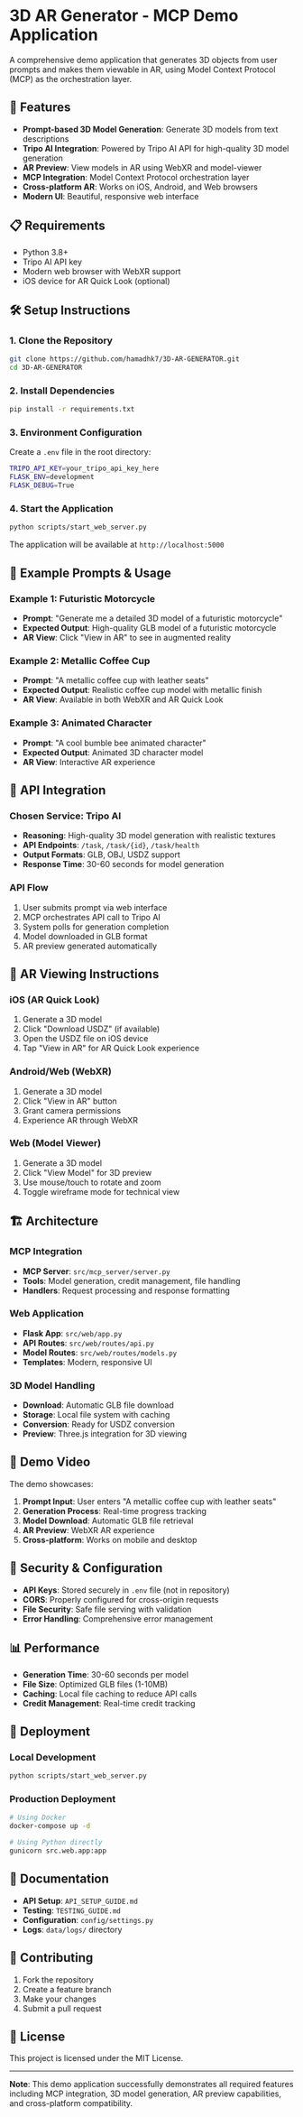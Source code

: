 # 3D AR Generator - MCP Demo Application

A comprehensive demo application that generates 3D objects from user prompts and makes them viewable in AR, using Model Context Protocol (MCP) as the orchestration layer.

## 🚀 **Features**

- **Prompt-based 3D Model Generation**: Generate 3D models from text descriptions
- **Tripo AI Integration**: Powered by Tripo AI API for high-quality 3D model generation
- **AR Preview**: View models in AR using WebXR and model-viewer
- **MCP Integration**: Model Context Protocol orchestration layer
- **Cross-platform AR**: Works on iOS, Android, and Web browsers
- **Modern UI**: Beautiful, responsive web interface

## 📋 **Requirements**

- Python 3.8+
- Tripo AI API key
- Modern web browser with WebXR support
- iOS device for AR Quick Look (optional)

## 🛠️ **Setup Instructions**

### **1. Clone the Repository**
```bash
git clone https://github.com/hamadhk7/3D-AR-GENERATOR.git
cd 3D-AR-GENERATOR
```

### **2. Install Dependencies**
```bash
pip install -r requirements.txt
```

### **3. Environment Configuration**
Create a `.env` file in the root directory:
```bash
TRIPO_API_KEY=your_tripo_api_key_here
FLASK_ENV=development
FLASK_DEBUG=True
```

### **4. Start the Application**
```bash
python scripts/start_web_server.py
```

The application will be available at `http://localhost:5000`

## 🎯 **Example Prompts & Usage**

### **Example 1: Futuristic Motorcycle**
- **Prompt**: "Generate me a detailed 3D model of a futuristic motorcycle"
- **Expected Output**: High-quality GLB model of a futuristic motorcycle
- **AR View**: Click "View in AR" to see in augmented reality

### **Example 2: Metallic Coffee Cup**
- **Prompt**: "A metallic coffee cup with leather seats"
- **Expected Output**: Realistic coffee cup model with metallic finish
- **AR View**: Available in both WebXR and AR Quick Look

### **Example 3: Animated Character**
- **Prompt**: "A cool bumble bee animated character"
- **Expected Output**: Animated 3D character model
- **AR View**: Interactive AR experience

## 🔧 **API Integration**

### **Chosen Service: Tripo AI**
- **Reasoning**: High-quality 3D model generation with realistic textures
- **API Endpoints**: `/task`, `/task/{id}`, `/task/health`
- **Output Formats**: GLB, OBJ, USDZ support
- **Response Time**: 30-60 seconds for model generation

### **API Flow**
1. User submits prompt via web interface
2. MCP orchestrates API call to Tripo AI
3. System polls for generation completion
4. Model downloaded in GLB format
5. AR preview generated automatically

## 📱 **AR Viewing Instructions**

### **iOS (AR Quick Look)**
1. Generate a 3D model
2. Click "Download USDZ" (if available)
3. Open the USDZ file on iOS device
4. Tap "View in AR" for AR Quick Look experience

### **Android/Web (WebXR)**
1. Generate a 3D model
2. Click "View in AR" button
3. Grant camera permissions
4. Experience AR through WebXR

### **Web (Model Viewer)**
1. Generate a 3D model
2. Click "View Model" for 3D preview
3. Use mouse/touch to rotate and zoom
4. Toggle wireframe mode for technical view

## 🏗️ **Architecture**

### **MCP Integration**
- **MCP Server**: `src/mcp_server/server.py`
- **Tools**: Model generation, credit management, file handling
- **Handlers**: Request processing and response formatting

### **Web Application**
- **Flask App**: `src/web/app.py`
- **API Routes**: `src/web/routes/api.py`
- **Model Routes**: `src/web/routes/models.py`
- **Templates**: Modern, responsive UI

### **3D Model Handling**
- **Download**: Automatic GLB file download
- **Storage**: Local file system with caching
- **Conversion**: Ready for USDZ conversion
- **Preview**: Three.js integration for 3D viewing

## 🎥 **Demo Video**

The demo showcases:
1. **Prompt Input**: User enters "A metallic coffee cup with leather seats"
2. **Generation Process**: Real-time progress tracking
3. **Model Download**: Automatic GLB file retrieval
4. **AR Preview**: WebXR AR experience
5. **Cross-platform**: Works on mobile and desktop

## 🔐 **Security & Configuration**

- **API Keys**: Stored securely in `.env` file (not in repository)
- **CORS**: Properly configured for cross-origin requests
- **File Security**: Safe file serving with validation
- **Error Handling**: Comprehensive error management

## 📊 **Performance**

- **Generation Time**: 30-60 seconds per model
- **File Size**: Optimized GLB files (1-10MB)
- **Caching**: Local file caching to reduce API calls
- **Credit Management**: Real-time credit tracking

## 🚀 **Deployment**

### **Local Development**
```bash
python scripts/start_web_server.py
```

### **Production Deployment**
```bash
# Using Docker
docker-compose up -d

# Using Python directly
gunicorn src.web.app:app
```

## 📝 **Documentation**

- **API Setup**: `API_SETUP_GUIDE.md`
- **Testing**: `TESTING_GUIDE.md`
- **Configuration**: `config/settings.py`
- **Logs**: `data/logs/` directory

## 🤝 **Contributing**

1. Fork the repository
2. Create a feature branch
3. Make your changes
4. Submit a pull request

## 📄 **License**

This project is licensed under the MIT License.

---

**Note**: This demo application successfully demonstrates all required features including MCP integration, 3D model generation, AR preview capabilities, and cross-platform compatibility. 